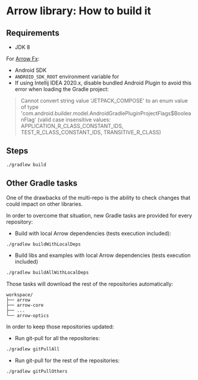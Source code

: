 # Arrow library: How to build it

## Requirements

- JDK 8

For [Arrow Fx](https://github.com/arrow-kt/arrow-fx):

- Android SDK
- `ANDROID_SDK_ROOT` environment variable for 
- If using Intellij IDEA 2020.x, disable bundled Android Plugin to avoid this error when loading the Gradle project:
> Cannot convert string value 'JETPACK_COMPOSE' to an enum value of type 'com.android.builder.model.AndroidGradlePluginProjectFlags$BooleanFlag' (valid case insensitive values: APPLICATION_R_CLASS_CONSTANT_IDS, TEST_R_CLASS_CONSTANT_IDS, TRANSITIVE_R_CLASS)

## Steps

```bash
./gradlew build
```

## Other Gradle tasks

One of the drawbacks of the multi-repo is the ability to check changes that could impact on other libraries.

In order to overcome that situation, new Gradle tasks are provided for every repository:

* Build with local Arrow dependencies (tests execution included):
```bash
./gradlew buildWithLocalDeps
```
* Build libs and examples with local Arrow dependencies (tests execution included)
```bash
./gradlew buildAllWithLocalDeps
```

Those tasks will download the rest of the repositories automatically:

```
workspace/
├── arrow
├── arrow-core
├── ...
└── arrow-optics
```

In order to keep those repositories updated:

* Run git-pull for all the repositories:
```bash
./gradlew gitPullAll
```
* Run git-pull for the rest of the repositories:
```bash
./gradlew gitPullOthers
```
